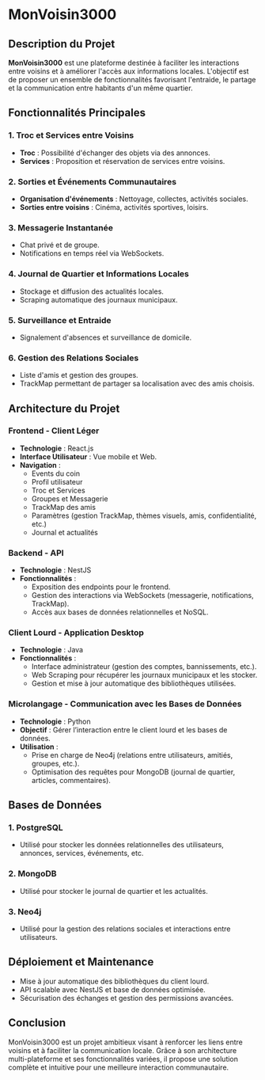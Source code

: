 # MonVoisin3000

## Description du Projet
**MonVoisin3000** est une plateforme destinée à faciliter les interactions entre voisins et à améliorer l'accès aux informations locales. L'objectif est de proposer un ensemble de fonctionnalités favorisant l'entraide, le partage et la communication entre habitants d'un même quartier.

## Fonctionnalités Principales

### 1. Troc et Services entre Voisins
- **Troc** : Possibilité d'échanger des objets via des annonces.
- **Services** : Proposition et réservation de services entre voisins.

### 2. Sorties et Événements Communautaires
- **Organisation d'événements** : Nettoyage, collectes, activités sociales.
- **Sorties entre voisins** : Cinéma, activités sportives, loisirs.

### 3. Messagerie Instantanée
- Chat privé et de groupe.
- Notifications en temps réel via WebSockets.

### 4. Journal de Quartier et Informations Locales
- Stockage et diffusion des actualités locales.
- Scraping automatique des journaux municipaux.

### 5. Surveillance et Entraide
- Signalement d'absences et surveillance de domicile.

### 6. Gestion des Relations Sociales
- Liste d'amis et gestion des groupes.
- TrackMap permettant de partager sa localisation avec des amis choisis.

## Architecture du Projet

### Frontend - Client Léger
- **Technologie** : React.js
- **Interface Utilisateur** : Vue mobile et Web.
- **Navigation** :
  - Events du coin
  - Profil utilisateur
  - Troc et Services
  - Groupes et Messagerie
  - TrackMap des amis
  - Paramètres (gestion TrackMap, thèmes visuels, amis, confidentialité, etc.)
  - Journal et actualités

### Backend - API
- **Technologie** : NestJS
- **Fonctionnalités** :
  - Exposition des endpoints pour le frontend.
  - Gestion des interactions via WebSockets (messagerie, notifications, TrackMap).
  - Accès aux bases de données relationnelles et NoSQL.

### Client Lourd - Application Desktop
- **Technologie** : Java
- **Fonctionnalités** :
  - Interface administrateur (gestion des comptes, bannissements, etc.).
  - Web Scraping pour récupérer les journaux municipaux et les stocker.
  - Gestion et mise à jour automatique des bibliothèques utilisées.

### Microlangage - Communication avec les Bases de Données
- **Technologie** : Python
- **Objectif** : Gérer l’interaction entre le client lourd et les bases de données.
- **Utilisation** :
  - Prise en charge de Neo4j (relations entre utilisateurs, amitiés, groupes, etc.).
  - Optimisation des requêtes pour MongoDB (journal de quartier, articles, commentaires).

## Bases de Données

### 1. PostgreSQL
- Utilisé pour stocker les données relationnelles des utilisateurs, annonces, services, événements, etc.

### 2. MongoDB
- Utilisé pour stocker le journal de quartier et les actualités.

### 3. Neo4j
- Utilisé pour la gestion des relations sociales et interactions entre utilisateurs.

## Déploiement et Maintenance
- Mise à jour automatique des bibliothèques du client lourd.
- API scalable avec NestJS et base de données optimisée.
- Sécurisation des échanges et gestion des permissions avancées.

## Conclusion
MonVoisin3000 est un projet ambitieux visant à renforcer les liens entre voisins et à faciliter la communication locale. Grâce à son architecture multi-plateforme et ses fonctionnalités variées, il propose une solution complète et intuitive pour une meilleure interaction communautaire.

